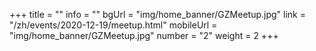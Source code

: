 +++
title = ""
info = ""
bgUrl = "img/home_banner/GZMeetup.jpg"
link = "/zh/events/2020-12-19/meetup.html"
mobileUrl = "img/home_banner/GZMeetup.jpg"
number = "2"
weight =  2
+++
